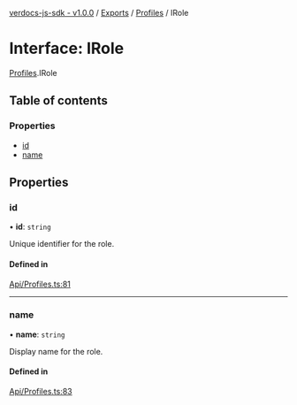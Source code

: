 [verdocs-js-sdk - v1.0.0](../README.md) / [Exports](../modules.md) / [Profiles](../modules/Profiles.md) / IRole

# Interface: IRole

[Profiles](../modules/Profiles.md).IRole

## Table of contents

### Properties

- [id](Profiles.IRole.md#id)
- [name](Profiles.IRole.md#name)

## Properties

### id

• **id**: `string`

Unique identifier for the role.

#### Defined in

[Api/Profiles.ts:81](https://github.com/Verdocs/js-sdk/blob/458266e/src/Api/Profiles.ts#L81)

___

### name

• **name**: `string`

Display name for the role.

#### Defined in

[Api/Profiles.ts:83](https://github.com/Verdocs/js-sdk/blob/458266e/src/Api/Profiles.ts#L83)
